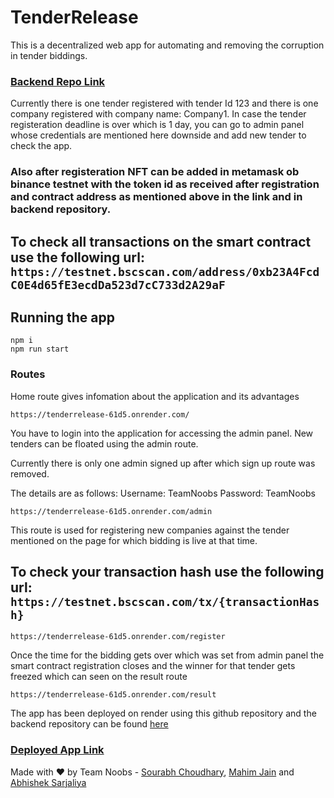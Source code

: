 # TenderRelease

This is a decentralized web app for automating and removing the corruption in tender biddings.

### [Backend Repo Link](https://github.com/TenderRelease/backendtenderrelease)

Currently there is one tender registered with tender Id 123 and there is one company registered with company name: Company1.
In case the tender registeration deadline is over which is 1 day, you can go to admin panel whose credentials are mentioned here downside and add new tender to check the app.

### Also after registeration NFT can be added in metamask ob binance testnet with the token id as received after registration and contract address as mentioned above in the link and in backend repository.

## To check all transactions on the smart contract use the following url: ```https://testnet.bscscan.com/address/0xb23A4FcdC0E4d65fE3ecdDa523d7cC733d2A29aF```


## Running the app

``` starting the app
npm i
npm run start
```

### Routes

Home route gives infomation about the application and its advantages

```Home route
https://tenderrelease-61d5.onrender.com/
```

You have to login into the application for accessing the admin panel. New tenders can be floated using the admin route.

Currently there is only one admin signed up after which sign up route was removed.

The details are as follows:
Username: TeamNoobs
Password: TeamNoobs

``` Admin route
https://tenderrelease-61d5.onrender.com/admin
```


This route is used for registering new companies against the tender mentioned on the page for which bidding is live at that time.

## To check your transaction hash use the following url: ```https://testnet.bscscan.com/tx/{transactionHash}```

``` Register route
https://tenderrelease-61d5.onrender.com/register
```


Once the time for the bidding gets over which was set from admin panel the smart contract registration closes and the winner for that tender gets freezed which can seen on the result route


``` Result route
https://tenderrelease-61d5.onrender.com/result
```

The app has been deployed on render using this github repository and the backend repository can be found [here](https://github.com/TenderRelease/backendtenderrelease)

### [Deployed App Link](https://tenderrelease-61d5.onrender.com/)

Made with ❤️ by Team Noobs - [Sourabh Choudhary](https://github.com/SD-IITKGP), [Mahim Jain](https://github.com/jainmahim) and [Abhishek Sarjaliya](https://github.com/Abhi21sar)
